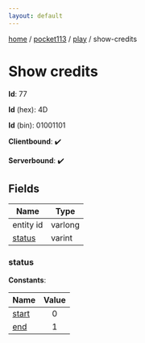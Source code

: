 ```yaml
---
layout: default
---
```


[home](/)  /  [pocket113](/protocol/pocket113)  /  [play](/protocol/pocket113/play)  /  show-credits

# Show credits

**Id**: 77

**Id** (hex): 4D

**Id** (bin): 01001101

**Clientbound**: ✔️

**Serverbound**: ✔️

## Fields

Name | Type
---|---
entity id | varlong
[status](#status) | varint

### status

**Constants**:

Name | Value
---|:---:
[start](status_start) | 0
[end](status_end) | 1

